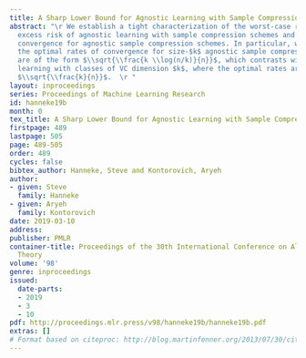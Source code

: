 ```yaml
---
title: A Sharp Lower Bound for Agnostic Learning with Sample Compression Schemes
abstract: "\r We establish a tight characterization of the worst-case rates for the
  excess risk of agnostic learning with sample compression schemes and for uniform
  convergence for agnostic sample compression schemes. In particular, we find that
  the optimal rates of convergence for size-$k$ agnostic sample compression schemes
  are of the form $\\sqrt{\\frac{k \\log(n/k)}{n}}$, which contrasts with agnostic
  learning with classes of VC dimension $k$, where the optimal rates are of the form
  $\\sqrt{\\frac{k}{n}}$.  \r "
layout: inproceedings
series: Proceedings of Machine Learning Research
id: hanneke19b
month: 0
tex_title: A Sharp Lower Bound for Agnostic Learning with Sample Compression Schemes
firstpage: 489
lastpage: 505
page: 489-505
order: 489
cycles: false
bibtex_author: Hanneke, Steve and Kontorovich, Aryeh
author:
- given: Steve
  family: Hanneke
- given: Aryeh
  family: Kontorovich
date: 2019-03-10
address: 
publisher: PMLR
container-title: Proceedings of the 30th International Conference on Algorithmic Learning
  Theory
volume: '98'
genre: inproceedings
issued:
  date-parts:
  - 2019
  - 3
  - 10
pdf: http://proceedings.mlr.press/v98/hanneke19b/hanneke19b.pdf
extras: []
# Format based on citeproc: http://blog.martinfenner.org/2013/07/30/citeproc-yaml-for-bibliographies/
---
```

